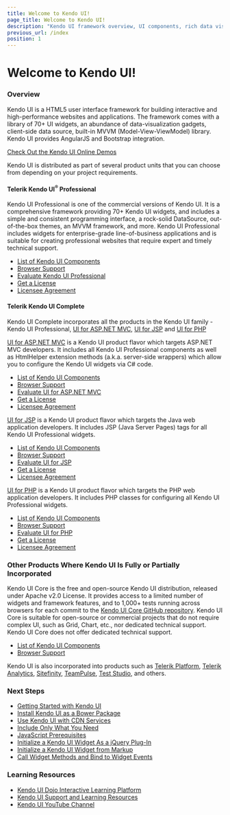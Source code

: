 ```yaml
---
title: Welcome to Kendo UI!
page_title: Welcome to Kendo UI!
description: "Kendo UI framework overview, UI components, rich data visualization framework, auto-adaptive mobile widgets, tools for building rich web applications"
previous_url: /index
position: 1
---
```


# Welcome to Kendo UI!

### Overview

Kendo UI is a HTML5 user interface framework for building interactive and high-performance websites and applications.
The framework comes with a library of 70+ UI widgets, an abundance of data-visualization gadgets, client-side data source, built-in MVVM (Model-View-ViewModel) library. Kendo UI provides AngularJS and Bootstrap integration.

[Check Out the Kendo UI Online Demos](http://demos.telerik.com/kendo-ui/)

Kendo UI is distributed as part of several product units that you can choose from depending on your project requirements.

#### Telerik Kendo UI<sup>®</sup> Professional

Kendo UI Professional is one of the commercial versions of Kendo UI.
It is a comprehensive framework providing 70+ Kendo UI widgets, and includes a simple and consistent programming interface, a rock-solid DataSource, out-of-the-box themes, an MVVM framework, and more.
Kendo UI Professional includes widgets for enterprise-grade line-of-business applications and is suitable for creating professional websites that require expert and timely technical support.

* [List of Kendo UI Components](/intro/supporting/list-of-widgets)
* [Browser Support](/intro/supporting/browser-support)
* [Evaluate Kendo UI Professional](http://www.telerik.com/download/kendo-ui)
* [Get a License](http://www.telerik.com/purchase/kendo-ui)
* [Licensee Agreement](http://www.telerik.com/purchase/license-agreement/kendo-ui-professional)

#### Telerik Kendo UI Complete

Kendo UI Complete incorporates all the products in the Kendo UI family - Kendo UI Professional, [UI for ASP.NET MVC](/aspnet-mvc/introduction), [UI for JSP](/jsp/introduction) and [UI for PHP](http://docs.telerik.com/kendo-ui/php/introduction)

[UI for ASP.NET MVC](/aspnet-mvc/introduction) is a Kendo UI product flavor which targets ASP.NET MVC developers. It includes all Kendo UI Professional components as well as
HtmlHelper extension methods (a.k.a. server-side wrappers) which allow you to configure the Kendo UI widgets via C# code.

* [List of Kendo UI Components](/intro/supporting/list-of-widgets)
* [Browser Support](/intro/supporting/browser-support)
* [Evaluate UI for ASP.NET MVC](http://www.telerik.com/download/aspnet-mvc)
* [Get a License](http://www.telerik.com/purchase/aspnet-mvc)
* [Licensee Agreement](http://www.telerik.com/purchase/license-agreement/aspnet-mvc)

[UI for JSP](/jsp/introduction) is a Kendo UI product flavor which targets the Java web application developers. It includes JSP (Java Server Pages) tags for all Kendo UI Professional widgets.

* [List of Kendo UI Components](/intro/supporting/list-of-widgets)
* [Browser Support](/intro/supporting/browser-support)
* [Evaluate UI for JSP](http://www.telerik.com/download/jsp)
* [Get a License](http://www.telerik.com/purchase/jsp-ui)
* [Licensee Agreement](http://www.telerik.com/purchase/license-agreement/jsp-ui)

[UI for PHP](http://docs.telerik.com/kendo-ui/php/introduction) is a Kendo UI product flavor which targets the PHP web application developers. It includes PHP classes for configuring all Kendo UI Professional widgets.

* [List of Kendo UI Components](/intro/supporting/list-of-widgets)
* [Browser Support](/intro/supporting/browser-support)
* [Evaluate UI for PHP](http://www.telerik.com/download/php)
* [Get a License](http://www.telerik.com/purchase/php-ui)
* [Licensee Agreement](http://www.telerik.com/purchase/license-agreement/php-ui)

### Other Products Where Kendo UI Is Fully or Partially Incorporated

Kendo UI Core is the free and open-source Kendo UI distribution, released under Apache v2.0 License.
It provides access to a limited number of widgets and framework features, and to 1,000+ tests running across browsers for each commit to the [Kendo UI Core GitHub repository](https://github.com/telerik/kendo-ui-core).
Kendo UI Core is suitable for open-source or commercial projects that do not require complex UI, such as Grid, Chart, etc., nor dedicated technical support. Kendo UI Core does not offer dedicated technical support. 

* [List of Kendo UI Components](/intro/supporting/list-of-widgets)
* [Browser Support](/intro/supporting/browser-support)

Kendo UI is also incorporated into products such as [Telerik Platform](http://www.telerik.com/platform#overview), [Telerik Analytics](http://www.telerik.com/analytics), [Sitefinity](http://www.sitefinity.com/), [TeamPulse](http://www.telerik.com/teampulse), [Test Studio](http://www.telerik.com/teststudio), and others.

### Next Steps

* [Getting Started with Kendo UI](/intro/installation/getting-started)
* [Install Kendo UI as a Bower Package](/intro/installation/bower-install)
* [Use Kendo UI with CDN Services](/intro/installation/cdn-service)
* [Include Only What You Need](/intro/installation/what-you-need)
* [JavaScript Prerequisites](/intro/installation/prerequisites)
* [Initialize a Kendo UI Widget As a jQuery Plug-In](/intro/installation/jquery-initialization)
* [Initialize a Kendo UI Widget from Markup](/intro/installation/markup)
* [Call Widget Methods and Bind to Widget Events](/intro/installation/events-and-methods)

### Learning Resources

* [Kendo UI Dojo Interactive Learning Platform](http://dojo.telerik.com/)
* [Kendo UI Support and Learning Resources](http://www.telerik.com/support/kendo-ui)
* [Kendo UI YouTube Channel](https://www.youtube.com/user/kendouiTV)